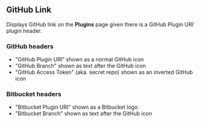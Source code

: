 ## GitHub Link

Displays GitHub link on the **Plugins** page given there is a GitHub Plugin URI` plugin header.

### GitHub headers

- "GitHub Plugin URI" shown as a normal GitHub icon
- "GitHub Branch" shown as text after the GitHub icon
- "GitHub Access Token" (aka. secret repo) shown as an inverted GitHub icon

### Bitbucket headers

- "Bitbucket Plugin URI" shown as a Bitbucket logo
- "Bitbucket Branch" shown as text after the GitHub icon
